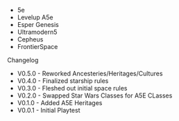 - 5e
- Levelup A5e
- Esper Genesis
- Ultramodern5
- Cepheus
- FrontierSpace



Changelog
- V0.5.0 - Reworked Ancesteries/Heritages/Cultures
- V0.4.0 - Finalized starship rules
- V0.3.0 - Fleshed out initial space rules
- V0.2.0 - Swapped Star Wars Classes for A5E CLasses
- V0.1.0 - Added A5E Heritages
- V0.0.1 - Initial Playtest